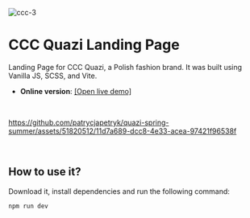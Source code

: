 
![ccc-3](https://github.com/patrycjapetryk/quazi-spring-summer/assets/51820512/22238e50-da67-48be-bc56-4063d9d39675)

# CCC Quazi Landing Page

Landing Page for CCC Quazi, a Polish fashion brand. It was built using Vanilla JS, SCSS, and Vite.

- **Online version**: [[Open live demo]](https://quazi-spring-summer.netlify.app)

&nbsp;

https://github.com/patrycjapetryk/quazi-spring-summer/assets/51820512/11d7a689-dcc8-4e33-acea-97421f96538f

&nbsp;

## How to use it?

Download it, install dependencies and run the following command:

```sh
npm run dev
```

